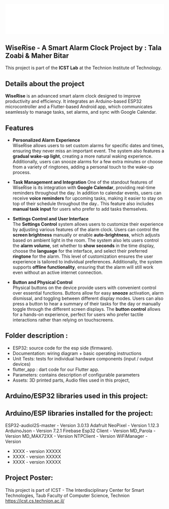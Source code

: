 ![WiseRise](https://github.com/talazoabi/SmartAlarmClock_W25/blob/main/Assets/gif_wiserise.gif)

## WiseRise - A Smart Alarm Clock Project by :  Tala Zoabi & Maher Bitar
This project is part of the **ICST Lab** at the Technion Institute of Technology.
  
## Details about the project
**WiseRise** is an advanced smart alarm clock designed to improve productivity and efficiency. It integrates an Arduino-based ESP32 microcontroller and a Flutter-based Android app, which communicates seamlessly to manage tasks, set alarms, and sync with Google Calendar.

## Features
- **Personalized Alarm Experience**  
   WiseRise allows users to set custom alarms for specific dates and times, ensuring they never miss an important event. The system also features a **gradual wake-up light**, creating a more natural waking experience. Additionally, users can snooze alarms for a few extra minutes or choose from a variety of ringtones, adding a personal touch to the wake-up process. 

- **Task Management and Integration**
   One of the standout features of WiseRise is its integration with **Google Calendar**, providing real-time reminders throughout the day. In addition to calendar events, users can receive **voice reminders** for upcoming tasks, making it easier to stay on top of their schedule throughout the day.. This feature also includes **manual task input** for users who prefer to add tasks themselves.

- **Settings Control and User Interface**  
   The **Settings Control** system allows users to customize their experience by adjusting various features of the alarm clock. Users can control the **screen brightness** manually or enable **auto-brightness**, which adjusts based on ambient light in the room. The system also lets users control the **alarm volume**, set whether to **show seconds** in the time display, choose the **language** for the interface, and select their preferred **ringtone** for the alarm. This level of customization ensures the user experience is tailored to individual preferences.  Additionally, the system supports **offline functionality**, ensuring that the alarm will still work even without an active internet connection.

- **Button and Physical Control**  
   Physical buttons on the device provide users with convenient control over essential functions. Buttons allow for easy **snooze** activation, alarm dismissal, and toggling between different display modes. Users can also press a button to hear a summary of their tasks for the day or manually toggle through the different screen displays. The **button control** allows for a hands-on experience, perfect for users who prefer tactile interactions rather than relying on touchscreens.
 
## Folder description :
* ESP32: source code for the esp side (firmware).
* Documentation: wiring diagram + basic operating instructions
* Unit Tests: tests for individual hardware components (input / output devices)
* flutter_app : dart code for our Flutter app.
* Parameters: contains description of configurable parameters 
* Assets: 3D printed parts, Audio files used in this project, 

## Arduino/ESP32 libraries used in this project:
## Arduino/ESP libraries installed for the project:
ESP32-audioI2S-master - Version 3.0.13
Adafruit NeoPixel - Version 1.12.3
ArduinoJson - Version 7.2.1
Firebase Esp32 Client - Version 
MD_Parola - Version
MD_MAX72XX - Version
NTPClient - Version
WiFiManager - Version


* XXXX - version XXXXX
* XXXX - version XXXXX
* XXXX - version XXXXX

## Project Poster:
 
This project is part of ICST - The Interdisciplinary Center for Smart Technologies, Taub Faculty of Computer Science, Technion
https://icst.cs.technion.ac.il/
